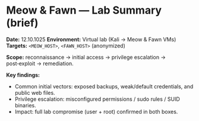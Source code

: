 # Meow & Fawn — Lab Summary (brief)

**Date:** 12.10.1025 
**Environment:** Virtual lab (Kali → Meow & Fawn VMs)  
**Targets:** `<MEOW_HOST>`, `<FAWN_HOST>` (anonymized)

**Scope:** reconnaissance → initial access → privilege escalation → post‑exploit → remediation.

**Key findings:**
- Common initial vectors: exposed backups, weak/default credentials, and public web files.
- Privilege escalation: misconfigured permissions / sudo rules / SUID binaries.
- Impact: full lab compromise (user + root) confirmed in both boxes.

